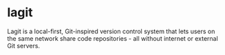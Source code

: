 # lagit
Lagit is a local-first, Git-inspired version control system that lets users on the same network share code repositories - all without internet or external Git servers.
